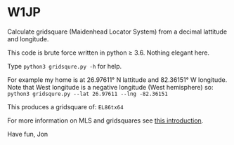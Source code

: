 # W1JP
Calculate gridsquare (Maidenhead Locator System) from a decimal lattitude and longitude.

This code is brute force written in python ≥ 3.6. Nothing elegant here. 

Type `python3 gridsqure.py -h` for help. 

For example my home is at 26.97611° N lattitude and 82.36151° W longitude. Note that West longitude is a negative longitude (West hemisphere) so:
`python3 gridsqure.py --lat 26.97611 --lng -82.36151`

This produces a gridsquare of: `EL86tx64`

For more information on MLS and gridsquares see [this introduction](http://www.arrl.org/grid-squares). 

Have fun,
Jon
